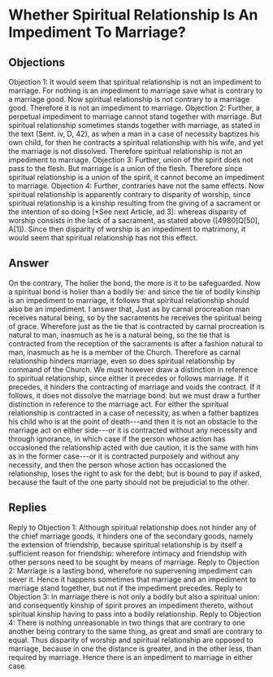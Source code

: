 # Whether Spiritual Relationship Is An Impediment To Marriage?
## Objections
Objection 1: It would seem that spiritual relationship is not an impediment to marriage. For nothing is an impediment to marriage save what is contrary to a marriage good. Now spiritual relationship is not contrary to a marriage good. Therefore it is not an impediment to marriage.
Objection 2: Further, a perpetual impediment to marriage cannot stand together with marriage. But spiritual relationship sometimes stands together with marriage, as stated in the text (Sent. iv, D, 42), as when a man in a case of necessity baptizes his own child, for then he contracts a spiritual relationship with his wife, and yet the marriage is not dissolved. Therefore spiritual relationship is not an impediment to marriage.
Objection 3: Further, union of the spirit does not pass to the flesh. But marriage is a union of the flesh. Therefore since spiritual relationship is a union of the spirit, it cannot become an impediment to marriage.
Objection 4: Further, contraries have not the same effects. Now spiritual relationship is apparently contrary to disparity of worship, since spiritual relationship is a kinship resulting from the giving of a sacrament or the intention of so doing [*See next Article, ad 3]: whereas disparity of worship consists in the lack of a sacrament, as stated above ([4980]Q[50], A[1]). Since then disparity of worship is an impediment to matrimony, it would seem that spiritual relationship has not this effect.
## Answer
On the contrary, The holier the bond, the more is it to be safeguarded. Now a spiritual bond is holier than a bodily tie: and since the tie of bodily kinship is an impediment to marriage, it follows that spiritual relationship should also be an impediment.
I answer that, Just as by carnal procreation man receives natural being, so by the sacraments he receives the spiritual being of grace. Wherefore just as the tie that is contracted by carnal procreation is natural to man, inasmuch as he is a natural being, so the tie that is contracted from the reception of the sacraments is after a fashion natural to man, inasmuch as he is a member of the Church. Therefore as carnal relationship hinders marriage, even so does spiritual relationship by command of the Church. We must however draw a distinction in reference to spiritual relationship, since either it precedes or follows marriage. If it precedes, it hinders the contracting of marriage and voids the contract. If it follows, it does not dissolve the marriage bond: but we must draw a further distinction in reference to the marriage act. For either the spiritual relationship is contracted in a case of necessity, as when a father baptizes his child who is at the point of death---and then it is not an obstacle to the marriage act on either side---or it is contracted without any necessity and through ignorance, in which case if the person whose action has occasioned the relationship acted with due caution, it is the same with him as in the former case---or it is contracted purposely and without any necessity, and then the person whose action has occasioned the relationship, loses the right to ask for the debt; but is bound to pay if asked, because the fault of the one party should not be prejudicial to the other.
## Replies
Reply to Objection 1: Although spiritual relationship does not hinder any of the chief marriage goods, it hinders one of the secondary goods, namely the extension of friendship, because spiritual relationship is by itself a sufficient reason for friendship: wherefore intimacy and friendship with other persons need to be sought by means of marriage.
Reply to Objection 2: Marriage is a lasting bond, wherefore no supervening impediment can sever it. Hence it happens sometimes that marriage and an impediment to marriage stand together, but not if the impediment precedes.
Reply to Objection 3: In marriage there is not only a bodily but also a spiritual union: and consequently kinship of spirit proves an impediment thereto, without spiritual kinship having to pass into a bodily relationship.
Reply to Objection 4: There is nothing unreasonable in two things that are contrary to one another being contrary to the same thing, as great and small are contrary to equal. Thus disparity of worship and spiritual relationship are opposed to marriage, because in one the distance is greater, and in the other less, than required by marriage. Hence there is an impediment to marriage in either case.